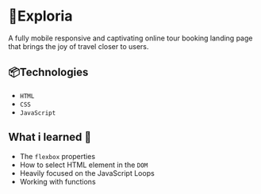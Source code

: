# 🌱Exploria
A fully mobile responsive and captivating online tour booking landing page that brings the joy of travel closer to users.

## 📦Technologies

- `HTML`
- `CSS`
- `JavaScript`

## What i learned 🧠
- The `flexbox` properties
- How to select HTML element in the `DOM`
- Heavily focused on the JavaScript Loops
- Working with functions
